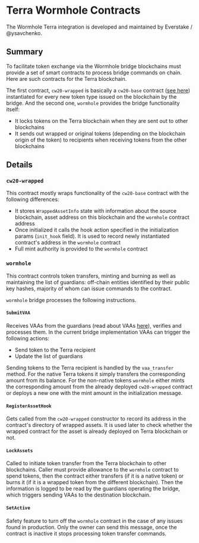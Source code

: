 # Terra Wormhole Contracts

The Wormhole Terra integration is developed and maintained by Everstake / @ysavchenko.

## Summary

To facilitate token exchange via the Wormhole bridge blockchains must provide a set of smart contracts to process bridge commands on chain. Here are such contracts for the Terra blockchain.

The first contract, `cw20-wrapped` is basically a `cw20-base` contract ([see here](https://github.com/CosmWasm/cosmwasm-plus/tree/master/contracts/cw20-base)) instantiated for every new token type issued on the blockchain by the bridge. And the second one, `wormhole` provides the bridge functionality itself:

- It locks tokens on the Terra blockchain when they are sent out to other blockchains
- It sends out wrapped or original tokens (depending on the blockchain origin of the token) to recipients when receiving tokens from the other blockchains

## Details

### `cw20-wrapped`

This contract mostly wraps functionality of the `cw20-base` contract with the following differences:

- It stores `WrappedAssetInfo` state with information about the source blockchain, asset address on this blockchain and the `wormhole` contract address
- Once initialized it calls the hook action specified in the initialization params (`init_hook` field). It is used to record newly instantiated contract's address in the `wormhole` contract
- Full mint authority is provided to the `wormhole` contract

### `wormhole`

This contract controls token transfers, minting and burning as well as maintaining the list of guardians: off-chain
entities identified by their public key hashes, majority of whom can issue commands to the contract.

`wormhole` bridge processes the following instructions.

#### `SubmitVAA`

Receives VAAs from the guardians (read about VAAs [here](../../docs/protocol.md)), verifies and processes them. In the current bridge implementation VAAs can trigger the following actions:

- Send token to the Terra recipient
- Update the list of guardians

Sending tokens to the Terra recipient is handled by the `vaa_transfer` method. For the native Terra tokens it simply transfers the corresponding amount from its balance. For the non-native tokens `wormhole` either mints the corresponding amount from the already deployed `cw20-wrapped` contract or deploys a new one with the mint amount in the initialization message.

#### `RegisterAssetHook`

Gets called from the `cw20-wrapped` constructor to record its address in the contract's directory of wrapped assets. It is used later to check whether the wrapped contract for the asset is already deployed on Terra blockchain or not.

#### `LockAssets`

Called to initiate token transfer from the Terra blockchain to other blockchains. Caller must provide allowance to the `wormhole` contract to spend tokens, then the contract either transfers (if it is a native token) or burns it (if it is a wrapped token from the different blockchain). Then the information is logged to be read by the guardians operating the bridge, which triggers sending VAAs to the destination blockchain.

#### `SetActive`

Safety feature to turn off the `wormhole` contract in the case of any issues found in production. Only the owner can send this message, once the contract is inactive it stops processing token transfer commands.
